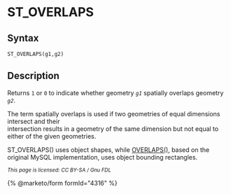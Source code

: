 # ST\_OVERLAPS

## Syntax

```sql
ST_OVERLAPS(g1,g2)
```

## Description

Returns `1` or `0` to indicate whether geometry _`g1`_ spatially overlaps geometry _`g2`_.

The term spatially overlaps is used if two geometries of equal dimensions intersect and their\
intersection results in a geometry of the same dimension but not equal to\
either of the given geometries.

ST\_OVERLAPS() uses object shapes, while [OVERLAPS()](overlaps.md), based on the original MySQL implementation, uses object bounding rectangles.

<sub>_This page is licensed: CC BY-SA / Gnu FDL_</sub>

{% @marketo/form formId="4316" %}
